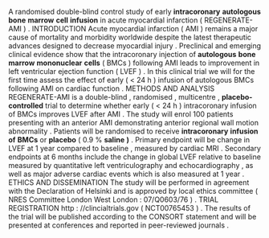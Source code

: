 A randomised double-blind control study of early **intracoronary** **autologous** **bone** **marrow** **cell** **infusion** in acute myocardial infarction ( REGENERATE-AMI ) . INTRODUCTION Acute myocardial infarction ( AMI ) remains a major cause of mortality and morbidity worldwide despite the latest therapeutic advances designed to decrease myocardial injury . Preclinical and emerging clinical evidence show that the intracoronary injection of **autologous** **bone** **marrow** **mononuclear** **cells** ( BMCs ) following AMI leads to improvement in left ventricular ejection function ( LVEF ) . In this clinical trial we will for the first time assess the effect of early ( < 24 h ) infusion of autologous BMCs following AMI on cardiac function . METHODS AND ANALYSIS REGENERATE-AMI is a double-blind , randomised , multicentre , **placebo-controlled** trial to determine whether early ( < 24 h ) intracoronary infusion of BMCs improves LVEF after AMI . The study will enrol 100 patients presenting with an anterior AMI demonstrating anterior regional wall motion abnormality . Patients will be randomised to receive **intracoronary** **infusion** **of** **BMCs** or **placebo** ( 0.9 % **saline** **)** . Primary endpoint will be change in LVEF at 1 year compared to baseline , measured by cardiac MRI . Secondary endpoints at 6 months include the change in global LVEF relative to baseline measured by quantitative left ventriculography and echocardiography , as well as major adverse cardiac events which is also measured at 1 year . ETHICS AND DISSEMINATION The study will be performed in agreement with the Declaration of Helsinki and is approved by local ethics committee ( NRES Committee London West London : 07/Q0603/76 ) . TRIAL REGISTRATION http : //clincialtrials.gov ( NCT00765453 ) . The results of the trial will be published according to the CONSORT statement and will be presented at conferences and reported in peer-reviewed journals . 